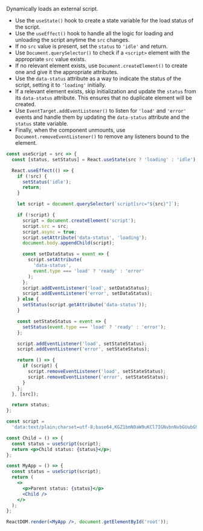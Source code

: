 Dynamically loads an external script.

- Use the `useState()` hook to create a state variable for the load status of the script.
- Use the `useEffect()` hook to handle all the logic for loading and unloading the script anytime the `src` changes.
- If no `src` value is present, set the `status` to `'idle'` and return.
- Use `Document.querySelector()` to check if a `<script>` element with the appropriate `src` value exists.
- If no relevant element exists, use `Document.createElement()` to create one and give it the appropriate attributes.
- Use the `data-status` attribute as a way to indicate the status of the script, setting it to `'loading'` initially.
- If a relevant element exists, skip initialization and update the `status` from its `data-status` attribute. This ensures that no duplicate element will be created.
- Use `EventTarget.addEventListener()` to listen for `'load'` and `'error'` events and handle them by updating the `data-status` attribute and the `status` state variable.
- Finally, when the component unmounts, use `Document.removeEventListener()` to remove any listeners bound to the element.

```jsx
const useScript = src => {
  const [status, setStatus] = React.useState(src ? 'loading' : 'idle');

  React.useEffect(() => {
    if (!src) {
      setStatus('idle');
      return;
    }

    let script = document.querySelector(`script[src="${src}"]`);

    if (!script) {
      script = document.createElement('script');
      script.src = src;
      script.async = true;
      script.setAttribute('data-status', 'loading');
      document.body.appendChild(script);

      const setDataStatus = event => {
        script.setAttribute(
          'data-status',
          event.type === 'load' ? 'ready' : 'error'
        );
      };
      script.addEventListener('load', setDataStatus);
      script.addEventListener('error', setDataStatus);
    } else {
      setStatus(script.getAttribute('data-status'));
    }

    const setStateStatus = event => {
      setStatus(event.type === 'load' ? 'ready' : 'error');
    };

    script.addEventListener('load', setStateStatus);
    script.addEventListener('error', setStateStatus);

    return () => {
      if (script) {
        script.removeEventListener('load', setStateStatus);
        script.removeEventListener('error', setStateStatus);
      }
    };
  }, [src]);

  return status;
};
```

```jsx
const script =
  'data:text/plain;charset=utf-8;base64,KGZ1bmN0aW9uKCl7IGNvbnNvbGUubG9nKCdIZWxsbycpIH0pKCk7';

const Child = () => {
  const status = useScript(script);
  return <p>Child status: {status}</p>;
};

const MyApp = () => {
  const status = useScript(script);
  return (
    <>
      <p>Parent status: {status}</p>
      <Child />
    </>
  );
};

ReactDOM.render(<MyApp />, document.getElementById('root'));
```
